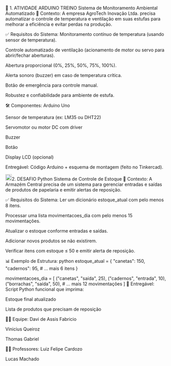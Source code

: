 🧪 1. ATIVIDADE ARDUINO TREINO
Sistema de Monitoramento Ambiental Automatizado
🎯 Contexto:
A empresa AgroTech Inovação Ltda. precisa automatizar o controle de temperatura e ventilação em suas estufas para melhorar a eficiência e evitar perdas na produção.

✅ Requisitos do Sistema:
Monitoramento contínuo de temperatura (usando sensor de temperatura).

Controle automatizado de ventilação (acionamento de motor ou servo para abrir/fechar aberturas).

Abertura proporcional (0%, 25%, 50%, 75%, 100%).

Alerta sonoro (buzzer) em caso de temperatura crítica.

Botão de emergência para controle manual.

Robustez e confiabilidade para ambiente de estufa.

🛠 Componentes:
Arduino Uno

Sensor de temperatura (ex: LM35 ou DHT22)

Servomotor ou motor DC com driver

Buzzer

Botão

Display LCD (opcional)

Entregável:
Código Arduino + esquema de montagem (feito no Tinkercad).

<img src="https://upload.wikimedia.org/wikipedia/commons/thumb/c/c3/Python-logo-notext.svg/1869px-Python-logo-notext.svg.png" width="20" height="20">2. DESAFIO Python
Sistema de Controle de Estoque
🎯 Contexto:
A Armazém Central precisa de um sistema para gerenciar entradas e saídas de produtos de papelaria e emitir alertas de reposição.

✅ Requisitos do Sistema:
Ler um dicionário estoque_atual com pelo menos 8 itens.

Processar uma lista movimentacoes_dia com pelo menos 15 movimentações.

Atualizar o estoque conforme entradas e saídas.

Adicionar novos produtos se não existirem.

Verificar itens com estoque ≤ 50 e emitir alerta de reposição.

📊 Exemplo de Estrutura:
python
estoque_atual = {
    "canetas": 150,
    "cadernos": 95,
    # ... mais 6 itens
}

movimentacoes_dia = [
    ("canetas", "saída", 25),
    ("cadernos", "entrada", 10),
    ("borrachas", "saída", 50),
    # ... mais 12 movimentações
]
📌 Entregável:
Script Python funcional que imprima:

Estoque final atualizado

Lista de produtos que precisam de reposição

👨‍💻 Equipe:
Davi de Assis Fabricio

Vinicius Queiroz

Thomas Gabriel

👨‍💻 Professores:
Luiz Felipe Cardozo

Lucas Machado
